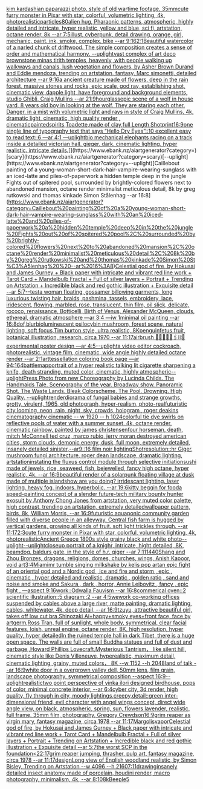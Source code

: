 [kim kardashian paparazzi photo, style of old wartime footage, 35mm](https://www.ebank.nz/aiartgenerator?category=kim%20kardashian%20paparazzi%20photo%2C%20style%20of%20old%20wartime%20footage%2C%2035mm)[cute furry monster in Pixar with star, colorful, volumetric lighting, 4k, photorealistic](https://www.ebank.nz/aiartgenerator?category=cute%20furry%20monster%20in%20Pixar%20with%20star%2C%20colorful%2C%20volumetric%20lighting%2C%204k%2C%20photorealistic)[particles](https://www.ebank.nz/aiartgenerator?category=particles)[80](https://www.ebank.nz/aiartgenerator?category=80)[alien hug, Pharaonic patterns, atmospheric, highly detailed and intricate, hyper realistic, yellow and blue, sci fi, artstation, octane render, 8k --ar 7:5](https://www.ebank.nz/aiartgenerator?category=alien%20hug%2C%20Pharaonic%20patterns%2C%20atmospheric%2C%20highly%20detailed%20and%20intricate%2C%20hyper%20realistic%2C%20yellow%20and%20blue%2C%20sci%20fi%2C%20artstation%2C%20octane%20render%2C%208k%20--ar%207%3A5)[illust, cyberpunk, detail drawing, orange, girl, mechanic, paint, ink, smoke, complex, bike --ar 9:16](https://www.ebank.nz/aiartgenerator?category=illust%2C%20cyberpunk%2C%20detail%20drawing%2C%20orange%2C%20girl%2C%20mechanic%2C%20paint%2C%20ink%2C%20smoke%2C%20complex%2C%20bike%20--ar%209%3A16)[2:1](https://www.ebank.nz/aiartgenerator?category=2%3A1)[Beautiful watercolor of a narled chunk of driftwood.  The simple composition creates a sense of order and mathematical harmony.  --uplight](https://www.ebank.nz/aiartgenerator?category=Beautiful%20watercolor%20of%20a%20narled%20chunk%20of%20driftwood.%20%20The%20simple%20composition%20creates%20a%20sense%20of%20order%20and%20mathematical%20harmony.%20%20--uplight)[vast complex of art deco brownstone minas tirith temples, heavenly, with people walking up walkways and canals, lush vegetation and flowers, by Asher Brown Durand and Eddie mendoza, trending on artstation, fantasy, Marc simonetti, detailed architecture --ar 9:16](https://www.ebank.nz/aiartgenerator?category=vast%20complex%20of%20art%20deco%20brownstone%20minas%20tirith%20temples%2C%20heavenly%2C%20with%20people%20walking%20up%20walkways%20and%20canals%2C%20lush%20vegetation%20and%20flowers%2C%20by%20Asher%20Brown%20Durand%20and%20Eddie%20mendoza%2C%20trending%20on%20artstation%2C%20fantasy%2C%20Marc%20simonetti%2C%20detailed%20architecture%20--ar%209%3A16)[a ancient creature made of flowers, deep in the rain forest, massive stones and rocks, epic scale, god ray, establishing shot, cinematic view, dapple light, have foreground and background elements, studio Ghibli, Craig Mullins --ar 21:9](https://www.ebank.nz/aiartgenerator?category=a%20ancient%20creature%20made%20of%20flowers%2C%20deep%20in%20the%20rain%20forest%2C%20massive%20stones%20and%20rocks%2C%20epic%20scale%2C%20god%20ray%2C%20establishing%20shot%2C%20cinematic%20view%2C%20dapple%20light%2C%20have%20foreground%20and%20background%20elements%2C%20studio%20Ghibli%2C%20Craig%20Mullins%20--ar%2021%3A9)[hourglass](https://www.ebank.nz/aiartgenerator?category=hourglass)[epic scene of a wolf in house yard, 8 years old boy in looking at the wolf. They are staring each other. Danger. in a mist with volumetric light and rays in style of Craig Mullins, 4k, dramatic light, cinematic, high quality render , cinematic](https://www.ebank.nz/aiartgenerator?category=epic%20scene%20of%20a%20wolf%20in%20house%20yard%2C%208%20years%20old%20boy%20in%20looking%20at%20the%20wolf.%20They%20are%20staring%20each%20other.%20Danger.%20in%20a%20mist%20with%20volumetric%20light%20and%20rays%20in%20style%20of%20Craig%20Mullins%2C%204k%2C%20dramatic%20light%2C%20cinematic%2C%20high%20quality%20render%20%2C%20cinematic)[painted](https://www.ebank.nz/aiartgenerator?category=painted)[spirits,](https://www.ebank.nz/aiartgenerator?category=spirits%2C)[Toadette,made of clay,full Length Shot](https://www.ebank.nz/aiartgenerator?category=Toadette%2Cmade%20of%20clay%2Cfull%20Length%20Shot)[print](https://www.ebank.nz/aiartgenerator?category=print)[16:9](https://www.ebank.nz/aiartgenerator?category=16%3A9)[one single line of typography text that says “Hello Dry Eyes”::10 excellent easy to read text::6  —ar 4:1 —uplight](https://www.ebank.nz/aiartgenerator?category=one%20single%20line%20of%20typography%20text%20that%20says%20%E2%80%9CHello%20Dry%20Eyes%E2%80%9D%3A%3A10%20excellent%20easy%20to%20read%20text%3A%3A6%20%20%E2%80%94ar%204%3A1%20%E2%80%94uplight)[bio mechanical elephants racing on a track inside a detailed victorian hall. gieger. dark. cinematic lighting. hyper realistic. intricate details.](https://www.ebank.nz/aiartgenerator?category=bio%20mechanical%20elephants%20racing%20on%20a%20track%20inside%20a%20detailed%20victorian%20hall.%20gieger.%20dark.%20cinematic%20lighting.%20hyper%20realistic.%20intricate%20details.)[](https://www.ebank.nz/aiartgenerator?category=)[scary](https://www.ebank.nz/aiartgenerator?category=scary)[--uplight](https://www.ebank.nz/aiartgenerator?category=--uplight)[Caillebout painting of a young-woman-short-dark-hair-vampire-wearing-sunglass with an iced-latte and piles-of-paperwork a hidden temple deep in the jungle Fights out of spitered pool, surrounded by brightly-colored flowers next to abandoned mansion, octane render minimalist meticulous detail, 8k by greg rutkowski and thomas kinkade Simon Stålenhag  --ar 16:8](https://www.ebank.nz/aiartgenerator?category=Caillebout%20painting%20of%20a%20young-woman-short-dark-hair-vampire-wearing-sunglass%20with%20an%20iced-latte%20and%20piles-of-paperwork%20a%20hidden%20temple%20deep%20in%20the%20jungle%20Fights%20out%20of%20spitered%20pool%2C%20surrounded%20by%20brightly-colored%20flowers%20next%20to%20abandoned%20mansion%2C%20octane%20render%20minimalist%20meticulous%20detail%2C%208k%20by%20greg%20rutkowski%20and%20thomas%20kinkade%20Simon%20St%C3%A5lenhag%20%20--ar%2016%3A8)[Celestial god of fire, by Hokusai and James Gurney + Black paper with intricate and vibrant red line work + Tarot Card + Mandelbulb Fractal + Full of silver layers + Portrait + Trending on Artstation + Incredible black and red gothic illustration + Exquisite detail --ar 5:7](https://www.ebank.nz/aiartgenerator?category=Celestial%20god%20of%20fire%2C%20by%20Hokusai%20and%20James%20Gurney%20%2B%20Black%20paper%20with%20intricate%20and%20vibrant%20red%20line%20work%20%2B%20Tarot%20Card%20%2B%20Mandelbulb%20Fractal%20%2B%20Full%20of%20silver%20layers%20%2B%20Portrait%20%2B%20Trending%20on%20Artstation%20%2B%20Incredible%20black%20and%20red%20gothic%20illustration%20%2B%20Exquisite%20detail%20--ar%205%3A7)[--test](https://www.ebank.nz/aiartgenerator?category=--test)[a woman floating, gossamer billowing garments, long luxurious twisting hair, braids, pashmina, tassels, embroidery, lace, iridescent, flowing, marbled, rose, translucent, thin film, oil slick, delicate, rococo, renaissance, Botticelli, Birth of Venus, Alexander McQueen, clouds, ethereal, dramatic atmosphere —ar 3:4 —iw 1](https://www.ebank.nz/aiartgenerator?category=a%20woman%20floating%2C%20gossamer%20billowing%20garments%2C%20long%20luxurious%20twisting%20hair%2C%20braids%2C%20pashmina%2C%20tassels%2C%20embroidery%2C%20lace%2C%20iridescent%2C%20flowing%2C%20marbled%2C%20rose%2C%20translucent%2C%20thin%20film%2C%20oil%20slick%2C%20delicate%2C%20rococo%2C%20renaissance%2C%20Botticelli%2C%20Birth%20of%20Venus%2C%20Alexander%20McQueen%2C%20clouds%2C%20ethereal%2C%20dramatic%20atmosphere%20%E2%80%94ar%203%3A4%20%E2%80%94iw%201)[minimal oil painting --ar 16:8](https://www.ebank.nz/aiartgenerator?category=minimal%20oil%20painting%20--ar%2016%3A8)[dof,blur](https://www.ebank.nz/aiartgenerator?category=dof%2Cblur)[bioluminescent psilocybin mushroom, forest scene, natural lighting, soft focus,Tim burton style, ultra realistic, 8K](https://www.ebank.nz/aiartgenerator?category=bioluminescent%20psilocybin%20mushroom%2C%20forest%20scene%2C%20natural%20lighting%2C%20soft%20focus%2CTim%20burton%20style%2C%20ultra%20realistic%2C%208K)[penguin](https://www.ebank.nz/aiartgenerator?category=penguin)[fetus fruit, botanical illustration, research, circa 1970 --ar 11:17](https://www.ebank.nz/aiartgenerator?category=fetus%20fruit%2C%20botanical%20illustration%2C%20research%2C%20circa%201970%20--ar%2011%3A17)[airbrush 💊🪬💉🧼🎀🖇⛓🔩 experimental poster design —ar 4:5](https://www.ebank.nz/aiartgenerator?category=airbrush%20%F0%9F%92%8A%F0%9F%AA%AC%F0%9F%92%89%F0%9F%A7%BC%F0%9F%8E%80%F0%9F%96%87%E2%9B%93%F0%9F%94%A9%20experimental%20poster%20design%20%E2%80%94ar%204%3A5)[--uplight](https://www.ebank.nz/aiartgenerator?category=--uplight)[a video editor cockroach, photorealistic, vintage film, cinematic, wide angle highly detailed octane render --ar 2:1](https://www.ebank.nz/aiartgenerator?category=a%20video%20editor%20cockroach%2C%20photorealistic%2C%20vintage%20film%2C%20cinematic%2C%20wide%20angle%20highly%20detailed%20octane%20render%20--ar%202%3A1)[art](https://www.ebank.nz/aiartgenerator?category=art)[tessellation coloring book page —ar  94:164](https://www.ebank.nz/aiartgenerator?category=tessellation%20coloring%20book%20page%20%E2%80%94ar%20%2094%3A164)[battlemap](https://www.ebank.nz/aiartgenerator?category=battlemap)[portrait of a hyper realistic talking lit cigarette sharpening a knife, death stranding, muted color, cinematic, highly atmospheric](https://www.ebank.nz/aiartgenerator?category=portrait%20of%20a%20hyper%20realistic%20talking%20lit%20cigarette%20sharpening%20a%20knife%2C%20death%20stranding%2C%20muted%20color%2C%20cinematic%2C%20highly%20atmospheric)[--uplight](https://www.ebank.nz/aiartgenerator?category=--uplight)[Press Photo from new Choreography by Lucinda Childs. The Handmaids Tale. Scenography of the year. Broadway show. Panoramic Shot. The Waste Lands. Bleak Colorscheme. The Pool. Drowning. High Quality. --uplight](https://www.ebank.nz/aiartgenerator?category=Press%20Photo%20from%20new%20Choreography%20by%20Lucinda%20Childs.%20The%20Handmaids%20Tale.%20Scenography%20of%20the%20year.%20Broadway%20show.%20Panoramic%20Shot.%20The%20Waste%20Lands.%20Bleak%20Colorscheme.%20The%20Pool.%20Drowning.%20High%20Quality.%20--uplight)[render](https://www.ebank.nz/aiartgenerator?category=render)[diorama of fungal babies and strange growths, grotty, virulent, 1965, old photograph, hyper-realism, photo-real](https://www.ebank.nz/aiartgenerator?category=diorama%20of%20fungal%20babies%20and%20strange%20growths%2C%20grotty%2C%20virulent%2C%201965%2C%20old%20photograph%2C%20hyper-realism%2C%20photo-real)[futuristic city looming, neon, rain, night, sky, crowds, hologram , roger deakins cinematography cinematic -- w 1920 -- h 1024](https://www.ebank.nz/aiartgenerator?category=futuristic%20city%20looming%2C%20neon%2C%20rain%2C%20night%2C%20sky%2C%20crowds%2C%20hologram%20%2C%20roger%20deakins%20cinematography%20cinematic%20--%20w%201920%20--%20h%201024)[colorful tie dye swirls on reflective pools of water with a summer sunset, 4k, octane render, cinematic rainbow, painted by james christensen](https://www.ebank.nz/aiartgenerator?category=colorful%20tie%20dye%20swirls%20on%20reflective%20pools%20of%20water%20with%20a%20summer%20sunset%2C%204k%2C%20octane%20render%2C%20cinematic%20rainbow%2C%20painted%20by%20james%20christensen)[four horseman, death, mitch McConnell,ted cruz, marco rubio, jerry moran,destroyed american cities, storm clouds, demonic energy,   dusk,  full moon, extremely detailed, insanely detailed  sinister,--ar9::16 film  noir  lighting](https://www.ebank.nz/aiartgenerator?category=four%20horseman%2C%20death%2C%20mitch%20McConnell%2Cted%20cruz%2C%20marco%20rubio%2C%20jerry%20moran%2Cdestroyed%20american%20cities%2C%20storm%20clouds%2C%20demonic%20energy%2C%20%20%20dusk%2C%20%20full%20moon%2C%20extremely%20detailed%2C%20insanely%20detailed%20%20sinister%2C--ar9%3A%3A16%20film%20%20noir%20%20lighting)[Shot](https://www.ebank.nz/aiartgenerator?category=Shot)[resolution::](https://www.ebank.nz/aiartgenerator?category=resolution%3A%3A)[hr Giger, mushroom fungi architecture, roger dean landscape, dramatic lighting, artstation](https://www.ebank.nz/aiartgenerator?category=hr%20Giger%2C%20mushroom%20fungi%20architecture%2C%20roger%20dean%20landscape%2C%20dramatic%20lighting%2C%20artstation)[instating the fluxus control module through selective initiation](https://www.ebank.nz/aiartgenerator?category=instating%20the%20fluxus%20control%20module%20through%20selective%20initiation)[sushi made of jewels, rice, seaweed, fish, bejewelled, fancy high octane, hyper realistic, 4k. --ar 16:9](https://www.ebank.nz/aiartgenerator?category=sushi%20made%20of%20jewels%2C%20rice%2C%20seaweed%2C%20fish%2C%20bejewelled%2C%20fancy%20high%20octane%2C%20hyper%20realistic%2C%204k.%20--ar%2016%3A9)[beautiful render of a solarpunk floating village at dusk made of multiple islands](https://www.ebank.nz/aiartgenerator?category=beautiful%20render%20of%20a%20solarpunk%20floating%20village%20at%20dusk%20made%20of%20multiple%20islands)[how are you doing?  irridescant lighting.  laser lighting.  heavy fog.  indoors.  hyperbolic.  --ar 19:6](https://www.ebank.nz/aiartgenerator?category=how%20are%20you%20doing%3F%20%20irridescant%20lighting.%20%20laser%20lighting.%20%20heavy%20fog.%20%20indoors.%20%20hyperbolic.%20%20--ar%2019%3A6)[kitty beggin for food](https://www.ebank.nz/aiartgenerator?category=kitty%20beggin%20for%20food)[a speed-painting concept of a slender future-tech military bounty hunter exosuit by Anthony Chong Jones from artstation, very muted color palette, high contrast, trending on artstation, extremely detailed](https://www.ebank.nz/aiartgenerator?category=a%20speed-painting%20concept%20of%20a%20slender%20future-tech%20military%20bounty%20hunter%20exosuit%20by%20Anthony%20Chong%20Jones%20from%20artstation%2C%20very%20muted%20color%20palette%2C%20high%20contrast%2C%20trending%20on%20artstation%2C%20extremely%20detailed)[wallpaper pattern, birds, 8k, William Morris, --ar 16:9](https://www.ebank.nz/aiartgenerator?category=wallpaper%20pattern%2C%20birds%2C%208k%2C%20William%20Morris%2C%20--ar%2016%3A9)[futuristic aquaponic community garden filled with diverse people in an alleyway. Central fish farm is hugged by vertical gardens, growing all kinds of fruit. soft light trickles through. --ar 11:17](https://www.ebank.nz/aiartgenerator?category=futuristic%20aquaponic%20community%20garden%20filled%20with%20diverse%20people%20in%20an%20alleyway.%20Central%20fish%20farm%20is%20hugged%20by%20vertical%20gardens%2C%20growing%20all%20kinds%20of%20fruit.%20soft%20light%20trickles%20through.%20--ar%2011%3A17)[2:3](https://www.ebank.nz/aiartgenerator?category=2%3A3)[cute furry monster in Pixar with star, colorful, volumetric lighting, 4k, photorealistic](https://www.ebank.nz/aiartgenerator?category=cute%20furry%20monster%20in%20Pixar%20with%20star%2C%20colorful%2C%20volumetric%20lighting%2C%204k%2C%20photorealistic)[Ancient Greece 1800s style grainy black and white photo](https://www.ebank.nz/aiartgenerator?category=Ancient%20Greece%201800s%20style%20grainy%20black%20and%20white%20photo)[--uplight](https://www.ebank.nz/aiartgenerator?category=--uplight)[--uplight](https://www.ebank.nz/aiartgenerator?category=--uplight)[closeup portrait of a knighr, intricate, hight detailed, 8K, beamdog, baldurs gate,  in the style of h.r. giger --ar 7:11](https://www.ebank.nz/aiartgenerator?category=closeup%20portrait%20of%20a%20knighr%2C%20intricate%2C%20hight%20detailed%2C%208K%2C%20beamdog%2C%20baldurs%20gate%2C%20%20in%20the%20style%20of%20h.r.%20giger%20--ar%207%3A11)[1440](https://www.ebank.nz/aiartgenerator?category=1440)[Shang and Zhou Bronzes, dragons, religions, domes, churches, wings, Anish Kapoor, void art](https://www.ebank.nz/aiartgenerator?category=Shang%20and%20Zhou%20Bronzes%2C%20dragons%2C%20religions%2C%20domes%2C%20churches%2C%20wings%2C%20Anish%20Kapoor%2C%20void%20art)[3:4](https://www.ebank.nz/aiartgenerator?category=3%3A4)[Miami](https://www.ebank.nz/aiartgenerator?category=Miami)[mr tumble singing milkshake by kelis pop art](https://www.ebank.nz/aiartgenerator?category=mr%20tumble%20singing%20milkshake%20by%20kelis%20pop%20art)[an epic fight of an oriental god and a Nordic god , ice and fire and storm , epic , cinematic , hyper detailed and realistic, dramatic , golden ratio , sand and noise and smoke and Sakura , dark , horror, Annie Leibovitz , fancy , epic fight , —aspect 9:16](https://www.ebank.nz/aiartgenerator?category=an%20epic%20fight%20of%20an%20oriental%20god%20and%20a%20Nordic%20god%20%2C%20ice%20and%20fire%20and%20storm%20%2C%20epic%20%2C%20cinematic%20%2C%20hyper%20detailed%20and%20realistic%2C%20dramatic%20%2C%20golden%20ratio%20%2C%20sand%20and%20noise%20and%20smoke%20and%20Sakura%20%2C%20dark%20%2C%20horror%2C%20Annie%20Leibovitz%20%2C%20fancy%20%2C%20epic%20fight%20%2C%20%E2%80%94aspect%209%3A16)[work::](https://www.ebank.nz/aiartgenerator?category=work%3A%3A)[Odwalla Fauvism --ar 16:8](https://www.ebank.nz/aiartgenerator?category=Odwalla%20Fauvism%20--ar%2016%3A8)[commerical oven::2 scientific illustration::5 diagram::2  --ar 4:5](https://www.ebank.nz/aiartgenerator?category=commerical%20oven%3A%3A2%20scientific%20illustration%3A%3A5%20diagram%3A%3A2%20%20--ar%204%3A5)[wework co-working offices suspended by cables above a large river, matte painting, dramatic lighting, cables, whitewater, 4k, deep detail, --ar 16:9](https://www.ebank.nz/aiartgenerator?category=wework%20co-working%20offices%20suspended%20by%20cables%20above%20a%20large%20river%2C%20matte%20painting%2C%20dramatic%20lighting%2C%20cables%2C%20whitewater%2C%204k%2C%20deep%20detail%2C%20--ar%2016%3A9)[tzuyu, attractive beautiful girl, takes off low cut bra,Shinozaki Ai+happy+smoky eyes+front face, face by artgerm,Ross Tran, full of sunlight, whole body, symmetrical, clear facial features, loish, unreal engine, octane render, 8K, high resolution, hyper quality, hyper detailed](https://www.ebank.nz/aiartgenerator?category=tzuyu%2C%20attractive%20beautiful%20girl%2C%20takes%20off%20low%20cut%20bra%2CShinozaki%20Ai%2Bhappy%2Bsmoky%20eyes%2Bfront%20face%2C%20face%20by%20artgerm%2CRoss%20Tran%2C%20full%20of%20sunlight%2C%20whole%20body%2C%20symmetrical%2C%20clear%20facial%20features%2C%20loish%2C%20unreal%20engine%2C%20octane%20render%2C%208K%2C%20high%20resolution%2C%20hyper%20quality%2C%20hyper%20detailed)[In the ruined temple hall in dark Tibet, there is a huge open space. The walls are full of small Buddha statues and full of dust and garbage,,Howard Phillips Lovecraft,Mysterious Tantrism， like silent hill, cinematic style like Denis Villeneuve, hyperealistic, maximum detail, cinematic lighting, grainy, muted colors， 8K  --w 1152 --h 2048](https://www.ebank.nz/aiartgenerator?category=In%20the%20ruined%20temple%20hall%20in%20dark%20Tibet%2C%20there%20is%20a%20huge%20open%20space.%20The%20walls%20are%20full%20of%20small%20Buddha%20statues%20and%20full%20of%20dust%20and%20garbage%2C%2CHoward%20Phillips%20Lovecraft%2CMysterious%20Tantrism%EF%BC%8C%20like%20silent%20hill%2C%20cinematic%20style%20like%20Denis%20Villeneuve%2C%20hyperealistic%2C%20maximum%20detail%2C%20cinematic%20lighting%2C%20grainy%2C%20muted%20colors%EF%BC%8C%208K%20%20--w%201152%20--h%202048)[](https://www.ebank.nz/aiartgenerator?category=)[land of talk --ar 16:9](https://www.ebank.nz/aiartgenerator?category=land%20of%20talk%20--ar%2016%3A9)[white door in a overgrown valley dell, 50mm lens, film grain, landscape photography, symmetrical composition --aspect 16:9](https://www.ebank.nz/aiartgenerator?category=white%20door%20in%20a%20overgrown%20valley%20dell%2C%2050mm%20lens%2C%20film%20grain%2C%20landscape%20photography%2C%20symmetrical%20composition%20--aspect%2016%3A9)[--uplight](https://www.ebank.nz/aiartgenerator?category=--uplight)[realistic](https://www.ebank.nz/aiartgenerator?category=realistic)[two point perspective of  yinka ilori designed birdhouse, pops of color, minimal concrete interior, --ar 6:4](https://www.ebank.nz/aiartgenerator?category=two%20point%20perspective%20of%20%20yinka%20ilori%20designed%20birdhouse%2C%20pops%20of%20color%2C%20minimal%20concrete%20interior%2C%20--ar%206%3A4)[cyber city, 3d render, high quality, fly through in city, moody lightings,creepy,](https://www.ebank.nz/aiartgenerator?category=cyber%20city%2C%203d%20render%2C%20high%20quality%2C%20fly%20through%20in%20city%2C%20moody%20lightings%2Ccreepy%2C)[detail::](https://www.ebank.nz/aiartgenerator?category=detail%3A%3A)[green inter-dimensional friend, evil character with angel wings concept, direct wide angle view, on black, atmospheric, spring, sun, flowers lavender, realistic, full frame, 35mm film, photography, Gregory Crewdson](https://www.ebank.nz/aiartgenerator?category=green%20inter-dimensional%20friend%2C%20evil%20character%20with%20angel%20wings%20concept%2C%20direct%20wide%20angle%20view%2C%20on%20black%2C%20atmospheric%2C%20spring%2C%20sun%2C%20flowers%20lavender%2C%20realistic%2C%20full%20frame%2C%2035mm%20film%2C%20photography%2C%20Gregory%20Crewdson)[16:9](https://www.ebank.nz/aiartgenerator?category=16%3A9)[grim reaper as virgin mary, fantasy magazine, circa 1978 --ar 11:17](https://www.ebank.nz/aiartgenerator?category=grim%20reaper%20as%20virgin%20mary%2C%20fantasy%20magazine%2C%20circa%201978%20--ar%2011%3A17)[Margolis](https://www.ebank.nz/aiartgenerator?category=Margolis)[vapor](https://www.ebank.nz/aiartgenerator?category=vapor)[Celestial god of fire, by Hokusai and James Gurney + Black paper with intricate and vibrant red line work + Tarot Card + Mandelbulb Fractal + Full of silver layers + Portrait + Trending on Artstation + Incredible black and red gothic illustration + Exquisite detail --ar 5:7](https://www.ebank.nz/aiartgenerator?category=Celestial%20god%20of%20fire%2C%20by%20Hokusai%20and%20James%20Gurney%20%2B%20Black%20paper%20with%20intricate%20and%20vibrant%20red%20line%20work%20%2B%20Tarot%20Card%20%2B%20Mandelbulb%20Fractal%20%2B%20Full%20of%20silver%20layers%20%2B%20Portrait%20%2B%20Trending%20on%20Artstation%20%2B%20Incredible%20black%20and%20red%20gothic%20illustration%20%2B%20Exquisite%20detail%20--ar%205%3A7)[the worst SCP in the foundation](https://www.ebank.nz/aiartgenerator?category=the%20worst%20SCP%20in%20the%20foundation)[<22:17](https://www.ebank.nz/aiartgenerator?category=%3C22%3A17)[grim reaper jumping, thrasher, pulp art, fantasy magazine, circa 1978 --ar 11:17](https://www.ebank.nz/aiartgenerator?category=grim%20reaper%20jumping%2C%20thrasher%2C%20pulp%20art%2C%20fantasy%20magazine%2C%20circa%201978%20--ar%2011%3A17)[design](https://www.ebank.nz/aiartgenerator?category=design)[Long view of English woodland realistic, by Simon Bisley, Trending on Artstation    --w 4096  --h 2160](https://www.ebank.nz/aiartgenerator?category=Long%20view%20of%20English%20woodland%20realistic%2C%20by%20Simon%20Bisley%2C%20Trending%20on%20Artstation%20%20%20%20--w%204096%20%20--h%202160)[7:11](https://www.ebank.nz/aiartgenerator?category=7%3A11)[drawing](https://www.ebank.nz/aiartgenerator?category=drawing)[](https://www.ebank.nz/aiartgenerator?category=)[insanely detailed insect anatomy made of porcelain, houdini render, macro photography, minimalism, 4k, --ar 8:10](https://www.ebank.nz/aiartgenerator?category=insanely%20detailed%20insect%20anatomy%20made%20of%20porcelain%2C%20houdini%20render%2C%20macro%20photography%2C%20minimalism%2C%204k%2C%20--ar%208%3A10)[8k](https://www.ebank.nz/aiartgenerator?category=8k)[Beeple](https://www.ebank.nz/aiartgenerator?category=Beeple)[5](https://www.ebank.nz/aiartgenerator?category=5)